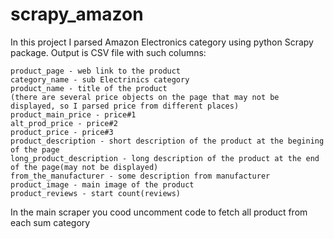 # scrapy_amazon

In this project I parsed Amazon Electronics category using python Scrapy package. Output is CSV file with such columns:

	product_page - web link to the product 
	category_name - sub Electrinics category
    product_name - title of the product
    (there are several price objects on the page that may not be displayed, so I parsed price from different places)
    product_main_price - price#1
    alt_prod_price - price#2
    product_price - price#3
    product_description - short description of the product at the begining of the page
    long_product_description - long description of the product at the end of the page(may not be displayed)
    from_the_manufacturer - some description from manufacturer
    product_image - main image of the product
    product_reviews - start count(reviews)
    
In the main scraper you cood uncomment code to fetch all product from each sum category

